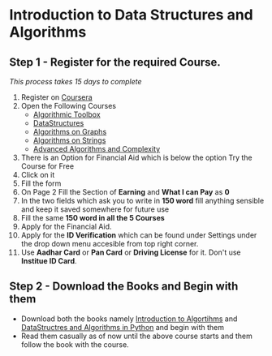 # Introduction to Data Structures and Algorithms

## Step 1 - Register for the required Course.
*This process takes 15 days to complete*
1. Register on [Coursera](https://www.coursera.org/)
2. Open the Following Courses
    - [Algorithmic Toolbox](https://www.coursera.org/learn/algorithmic-toolbox)
    - [DataStructures](https://www.coursera.org/learn/data-structures)
    - [Algorithms on Graphs](https://www.coursera.org/learn/algorithms-on-graphs)
    - [Algorithms on Strings](https://www.coursera.org/learn/algorithms-on-strings)
    - [Advanced Algorithms and Complexity](https://www.coursera.org/learn/advanced-algorithms-and-complexity)
3. There is an Option for Financial Aid which is below the option Try the Course for Free
4. Click on it
5. Fill the form 
6. On Page 2 Fill the Section of **Earning** and **What I can Pay** as **0**
7. In the two fields which ask you to write in **150 word** fill anything sensible and keep it saved somewhere for future use
8. Fill the same **150 word in all the 5 Courses** 
9. Apply for the Financial Aid.
10. Apply for the **ID Verification** which can be found under Settings under the drop down menu accesible from top right corner.
11. Use **Aadhar Card** or **Pan Card** or **Driving License** for it. Don't use **Institue ID Card**.

## Step 2 - Download the Books and Begin with them

 - Download both the books namely [Introduction to Algortihms]() and [DataStructres and Algorithms in Python]() and begin with them
 - Read them casually as of now until the above course starts and them follow the book with the course.
